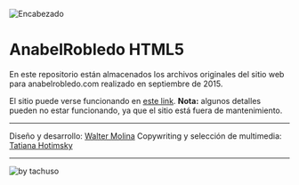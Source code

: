 ![Encabezado](https://raw.githubusercontent.com/waltermolina/anabelrobledo-html5/master/AnabelRobledoScreenShot1.jpg)
# AnabelRobledo HTML5

En este repositorio están almacenados los archivos originales del sitio web para anabelrobledo.com realizado en septiembre de 2015.

El sitio puede verse funcionando en [este link](https://waltermolina.github.io/anabelrobledo-html5/index.html).
**Nota:** algunos detalles pueden no estar funcionando, ya que el sitio está fuera de mantenimiento.
_____
Diseño y desarrollo: [Walter Molina](https://github.com/waltermolina)
Copywriting y selección de multimedia: [Tatiana Hotimsky](https://github.com/tatianahotimsky)
_______
![by tachuso](https://raw.githubusercontent.com/waltermolina/anabelrobledo-html5/master/tachusoVioleta50.png)
